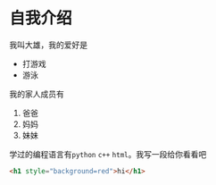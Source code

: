 # 自我介绍
我叫大雄，我的爱好是
* 打游戏
* 游泳

我的家人成员有
1. 爸爸
2. 妈妈
3. 妹妹



学过的编程语言有`python` `c++` `html`。我写一段给你看看吧
```html
<h1 style="background=red">hi</h1>
```
